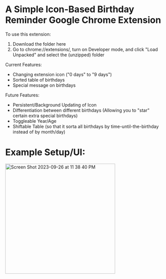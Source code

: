 # A Simple Icon-Based Birthday Reminder Google Chrome Extension
To use this extension: 
1. Download the folder here
2. Go to chrome://extensions/, turn on Developer mode, and click "Load Unpacked" and select the (unzipped) folder

Current Features:
- Changing extension icon ("0 days" to "9 days")
- Sorted table of birthdays
- Special message on birthdays

Future Features:
- Persistent/Background Updating of Icon
- Differentiation between different birthdays (Allowing you to "star" certain extra special birthdays)
- Toggleable Year/Age
- Shiftable Table (so that it sorta all birthdays by time-until-the-birthday instead of by month/day)

# Example Setup/UI: 
<img width="347" alt="Screen Shot 2023-09-26 at 11 38 40 PM" src="https://github.com/RyanYunruiYang/birthday-extension/assets/66439469/9d1554ed-d0fc-4253-ae58-bf7d209e2eac">
